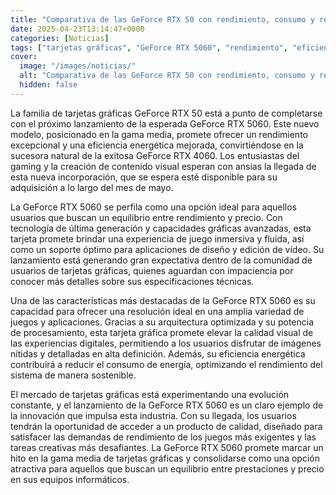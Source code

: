```yaml
---
title: "Comparativa de las GeForce RTX 50 con rendimiento, consumo y resolución ideal"
date: 2025-04-23T13:14:47+0000
categories: [Noticias]
tags: ["tarjetas gráficas", "GeForce RTX 5060", "rendimiento", "eficiencia energética", "gaming", "tecnología de última generación", "calidad visual."]
cover:
  image: "/images/noticias/"
  alt: "Comparativa de las GeForce RTX 50 con rendimiento, consumo y resolución ideal"
  hidden: false
---
```


La familia de tarjetas gráficas GeForce RTX 50 está a punto de completarse con el próximo lanzamiento de la esperada GeForce RTX 5060. Este nuevo modelo, posicionado en la gama media, promete ofrecer un rendimiento excepcional y una eficiencia energética mejorada, convirtiéndose en la sucesora natural de la exitosa GeForce RTX 4060. Los entusiastas del gaming y la creación de contenido visual esperan con ansias la llegada de esta nueva incorporación, que se espera esté disponible para su adquisición a lo largo del mes de mayo.

La GeForce RTX 5060 se perfila como una opción ideal para aquellos usuarios que buscan un equilibrio entre rendimiento y precio. Con tecnología de última generación y capacidades gráficas avanzadas, esta tarjeta promete brindar una experiencia de juego inmersiva y fluida, así como un soporte óptimo para aplicaciones de diseño y edición de vídeo. Su lanzamiento está generando gran expectativa dentro de la comunidad de usuarios de tarjetas gráficas, quienes aguardan con impaciencia por conocer más detalles sobre sus especificaciones técnicas.

Una de las características más destacadas de la GeForce RTX 5060 es su capacidad para ofrecer una resolución ideal en una amplia variedad de juegos y aplicaciones. Gracias a su arquitectura optimizada y su potencia de procesamiento, esta tarjeta gráfica promete elevar la calidad visual de las experiencias digitales, permitiendo a los usuarios disfrutar de imágenes nítidas y detalladas en alta definición. Además, su eficiencia energética contribuirá a reducir el consumo de energía, optimizando el rendimiento del sistema de manera sostenible.

El mercado de tarjetas gráficas está experimentando una evolución constante, y el lanzamiento de la GeForce RTX 5060 es un claro ejemplo de la innovación que impulsa esta industria. Con su llegada, los usuarios tendrán la oportunidad de acceder a un producto de calidad, diseñado para satisfacer las demandas de rendimiento de los juegos más exigentes y las tareas creativas más desafiantes. La GeForce RTX 5060 promete marcar un hito en la gama media de tarjetas gráficas y consolidarse como una opción atractiva para aquellos que buscan un equilibrio entre prestaciones y precio en sus equipos informáticos.
